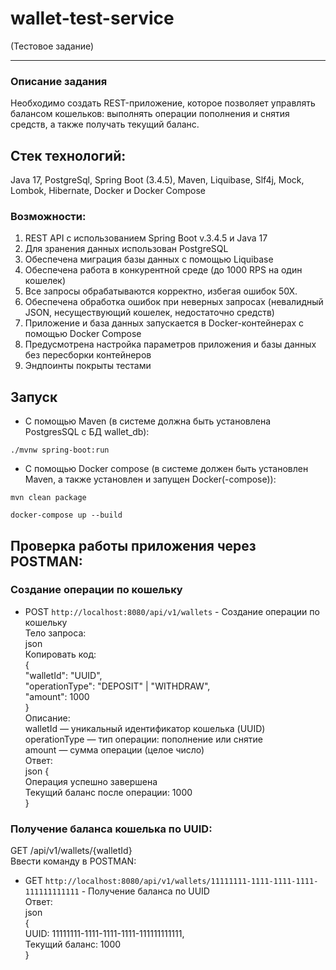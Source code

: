 # wallet-test-service
(Тестовое задание)
*****************************
### Описание задания
Необходимо создать REST-приложение, которое позволяет управлять балансом кошельков: выполнять операции пополнения и снятия средств, а также получать текущий баланс.

## Стек технологий: 
Java 17, PostgreSql, Spring Boot (3.4.5), Maven, Liquibase, Slf4j, Mock, Lombok, Hibernate, Docker и Docker Compose
### Возможности:
1. REST API с использованием Spring Boot v.3.4.5 и Java 17
2. Для зранения данных использован PostgreSQL 
3. Обеспечена миграция базы данных с помощью Liquibase
4. Обеспечена работа в конкурентной среде (до 1000 RPS на один кошелек)
5. Все запросы обрабатываются корректно, избегая ошибок 50Х.
6. Обеспечена обработка ошибок при неверных запросах (невалидный JSON, несуществующий кошелек, недостаточно средств)
7. Приложение и база данных запускается в Docker-контейнерах с помощью Docker Compose
8. Предусмотрена настройка параметров приложения и базы данных без пересборки контейнеров
9. Эндпоинты покрыты тестами


## Запуск

* С помощью Maven (в системе должна быть установлена PostgresSQL с БД wallet_db):

```
./mvnw spring-boot:run
```

* С помощью Docker compose (в системе должен быть установлен Maven, а также установлен и запущен Docker(-compose)):

```
mvn clean package 

docker-compose up --build  
```
## Проверка работы приложения через POSTMAN:  
### Создание операции по кошельку  
* POST `http://localhost:8080/api/v1/wallets` - Cоздание операции по кошельку  
Тело запроса:  
json  
Копировать код:  
{  
  "walletId": "UUID",  
  "operationType": "DEPOSIT" | "WITHDRAW",  
  "amount": 1000  
}  
Описание:  
walletId — уникальный идентификатор кошелька (UUID)  
operationType — тип операции: пополнение или снятие  
amount — сумма операции (целое число)  
Ответ:  
json
{  
  Операция успешно завершена  
  Текущий баланс после операции: 1000  
}  
### Получение баланса кошелька по UUID:  
GET /api/v1/wallets/{walletId}  
Ввести команду в POSTMAN:  
* GET `http://localhost:8080/api/v1/wallets/11111111-1111-1111-1111-111111111111` - Получение баланса по UUID  
Ответ:  
json  
{  
    UUID: 11111111-1111-1111-1111-111111111111,  
    Текущий баланс: 1000  
} 
